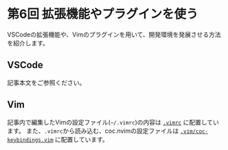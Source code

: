 # 第6回 拡張機能やプラグインを使う

VSCodeの拡張機能や、Vimのプラグインを用いて、開発環境を発展させる方法を紹介します。

## VSCode

記事本文をご参照ください。

## Vim

記事内で編集したVimの設定ファイル(`~/.vimrc`)の内容は [`.vimrc`](./.vimrc) に配置しています。
また、`.vimrc`から読み込む、coc.nvimの設定ファイルは [`.vim/coc-keybindings.vim`](.vim/coc-keybindings.vim) に配置しています。
